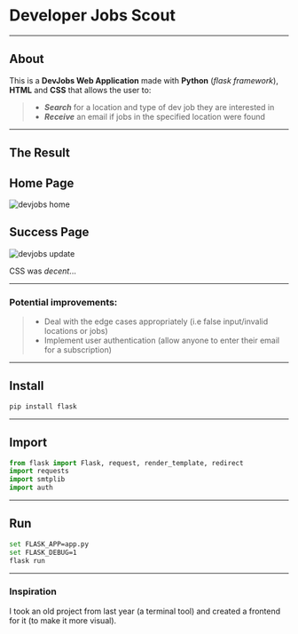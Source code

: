 # **Developer Jobs Scout**

---

## **About**

This is a **DevJobs Web Application** made with **Python** (_flask framework_), **HTML** and **CSS** that allows the user to:

> - _**Search**_ for a location and type of dev job they are interested in
> - _**Receive**_ an email if jobs in the specified location were found

---

## **The Result**

## Home Page

![devjobs home](https://user-images.githubusercontent.com/57025422/111890813-652fa900-89aa-11eb-8f86-2d22ba656b14.PNG)

## Success Page

![devjobs update](https://user-images.githubusercontent.com/57025422/111890809-5ea13180-89aa-11eb-85b4-c76baf75b8fb.PNG)

CSS was _decent_...

---

### **Potential improvements:**

> - Deal with the edge cases appropriately (i.e false input/invalid locations or jobs)
> - Implement user authentication (allow anyone to enter their email for a subscription)

---

## **Install**

```bash
pip install flask
```

---

## **Import**

```python
from flask import Flask, request, render_template, redirect
import requests
import smtplib
import auth
```

---

## **Run**

```bash
set FLASK_APP=app.py
set FLASK_DEBUG=1
flask run
```

---

### **Inspiration**

I took an old project from last year (a terminal tool) and created a frontend for it (to make it more visual).
